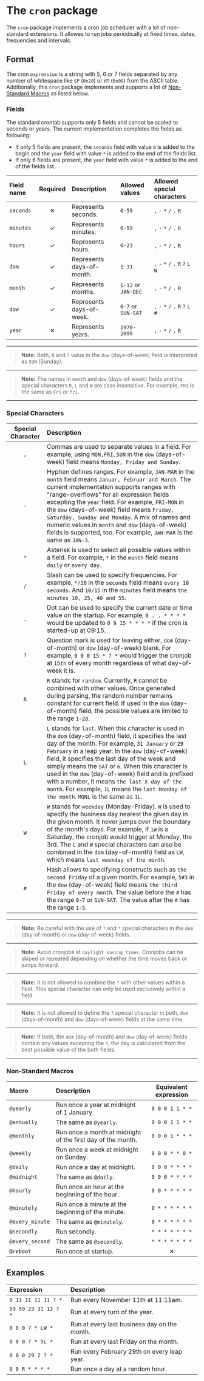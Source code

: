 # The `cron` package

The `cron` package implements a cron job scheduler with a lot of non-standard extensions.
It allowes to run jobs periodically at fixed times, dates, frequencies and intervals.

## Format

The cron `expression` is a string with 5, 6 or 7 fields separated by any number of
whitespace like `SP` (`0x20`) or `HT` (`0x09`) from the ASCII table. Additionally,
this `cron` package implements and supports a lot of [Non-Standard Macros](#non-standard-macros)
as listed below.

### Fields

The standard crontab supports only 5 fields and cannot be scaled to seconds or years.
The current implementation completes the fields as following:

* If only 5 fields are present, the `seconds` field with value `0` is added to the
  begin and the `year` field with value `*` is added to the end of the fields list.
* If only 6 fields are present, the `year` field with value `*` is added to the
  end of the fields list.

| Field name | Required | Description               | Allowed values      | Allowed special characters          |
| :--------- | :------: | :------------------------ | :------------------ | :---------------------------------- |
| `seconds`  | &#10005; | Represents seconds.       | `0-59`              | `,` `-` `*` `/` `.` `R`             |
| `minutes`  | &#10003; | Represents minutes.       | `0-59`              | `,` `-` `*` `/` `.` `R`             |
| `hours`    | &#10003; | Represents hours.         | `0-23`              | `,` `-` `*` `/` `.` `R`             |
| `dom`      | &#10003; | Represents days-of-month. | `1-31`              | `,` `-` `*` `/` `.` `R` `?` `L` `W` |
| `month`    | &#10003; | Represents months.        | `1-12` or `JAN-DEC` | `,` `-` `*` `/` `.` `R`             |
| `dow`      | &#10003; | Represents days-of-week.  | `0-7` or `SUN-SAT`  | `,` `-` `*` `/` `.` `R` `?` `L` `#` |
| `year`     | &#10005; | Represents years.         | `1970-2099`         | `,` `-` `*` `/` `.` `R`             |

---

> **Note:** Both, `0` and `7` value in the `dow` (days-of-week) field is interpreted
 as `SUN` (Sunday).

---

> **Note:** The names in `month` and `dow` (days-of-week) fields and the special
 characters `R`, `L` and `W` are case insensitive. For example, `FRI` is the same
 as `Fri` or `fri`.

---

### Special Characters

| Special Character | Description |
| :---------------: | :---------- |
| `,`               | Commas are used to separate values in a field. For example, using `MON,FRI,SUN` in the `dow` (days-of-week) field means `Monday, Friday and Sunday`. |
| `-`               | Hyphen defines ranges. For example, `JAN-MAR` in the `month` field means `Januar, Februar and March`. The current implementation supports ranges with "range-overflows" for all expression fields excepting the `year` field. For example, `FRI-MON` in the `dow` (days-of-week) field means `Friday, Saturday, Sunday and Monday`. A mix of names and numeric values in `month` and `dow` (days-of-week) fields is supported, too. For example, `JAN-MAR` is the same as `JAN-3`. |
| `*`               | Asterisk is used to select all possible values within a field. For example, `*` in the `month` field means `daily` or `every day`. |
| `/`               | Slash can be used to specify frequencies. For example, `*/10` in the `seconds` field means `every 10 seconds`. And `10/15` in the `minutes` field means `the minutes 10, 25, 40 and 55`. |
| `.`               | Dot can be used to specify the current date or time value on the startup. For example, `0 . . * * * *` would be updated to `0 9 15 * * * *` if the cron is started-up at 09:15. |
| `?`               | Question mark is used for leaving either, `dom` (day-of-month) or `dow` (day-of-week) blank. For example, `0 0 0 15 * ? *` would trigger the cronjob at `15th` of every month regardless of what day-of-week it is. |
| `R`               | `R` stands for `random`. Currently, `R` cannot be combined with other values. Once generated during parsing, the random number remains constant for current field. If used in the `dom` (day-of-month) field, the possible values are limited to the range `1-28`. |
| `L`               | `L` stands for `last`. When this character is used in the `dom` (day-of-month) field, it specifies the last day of the month. For example, `31 January` or `29 February` in a leap year. In the `dow` (day-of-week) field, it specifies the last day of the week and simply means the `SAT` or `6`. When this character is used in the `dow` (day-of-week) field and is prefixed with a number, it means `the last X day of the month`. For example, `1L` means the `last Monday of the month`. `MONL` is the same as `1L`. |
| `W`               | `W` stands for `weekday` (Monday-Friday). `W` is used to specify the business day nearest the given day in the given month. It never jumps over the boundary of the month's days. For example, if `1W` is a Saturday, the cronjob would trigger at Monday, the 3rd. The `L` and `W` special characters can also be combined in the `dom` (day-of-month) field as `LW`, which means `last weekday of the month`. |
| `#`               | Hash allows to specifying constructs such as `the second Friday` of a given month. For example, `5#3` in the `dow` (day-of-week) field means `the third Friday of every month`. The value before the `#` has the range `0-7` or `SUN-SAT`. The value after the `#` has the range `1-5`. |

---

> **Note:** Be careful with the use of `?` and `*` special characters in the `dom`
 (day-of-month) or `dow` (day-of-week) fields.

---

> **Note:** Avoid cronjobs at `daylight saving times`. Cronjobs can be skiped or
 repeated depending on whether the time moves back or jumps forward.

---

> **Note:** It is not allowed to combine the `?` with other values within a field.
 This special character can only be used exclusively within a field.

---

> **Note:** It is not allowed to define the `?` special character in both, `dom`
 (days-of-month) and `dow` (days-of-week) fields at the same time.

---

> **Note:** If both, the `dom` (day-of-month) and `dow` (day-of-week) fields contain
 any values excepting the `?`, the day is calculated from the best possible value
 of the both fields.

---

### Non-Standard Macros

| Macro           | Description                                                 | Equivalent expression |
| :-------------- | :---------------------------------------------------------- | :-------------------: |
| `@yearly`       | Run once a year at midnight of 1 January.                   | `0 0 0 1 1 * *`       |
| `@annually`     | The same as `@yearly`.                                      | `0 0 0 1 1 * *`       |
| `@monthly`      | Run once a month at midnight of the first day of the month. | `0 0 0 1 * * *`       |
| `@weekly`       | Run once a week at midnight on Sunday.                      | `0 0 0 * * 0 *`       |
| `@daily`        | Run once a day at midnight.                                 | `0 0 0 * * * *`       |
| `@midnight`     | The same as `@daily`.                                       | `0 0 0 * * * *`       |
| `@hourly`       | Run once an hour at the beginning of the hour.              | `0 0 * * * * *`       |
| `@minutely`     | Run once a minute at the beginning of the minute.           | `0 * * * * * *`       |
| `@every_minute` | The same as `@minutely`.                                    | `0 * * * * * *`       |
| `@secondly`     | Run secondly.                                               | `* * * * * * *`       |
| `@every_second` | The same as `@secondly`.                                    | `* * * * * * *`       |
| `@reboot`       | Run once at startup.                                        | &#10005;              |

## Examples

| Expression           | Description                                  |
| :------------------- | :------------------------------------------- |
| `0 11 11 11 11 ? *`  | Run every November 11th at 11:11am.          |
| `59 59 23 31 12 ? *` | Run at every turn of the year.               |
| `0 0 0 ? * LW *`     | Run at every last business day on the month. |
| `0 0 0 ? * 5L *`     | Run at every last Friday on the month.       |
| `0 0 0 29 2 ? *`     | Run every February 29th on every leap year.  |
| `0 0 R * * * *`      | Run once a day at a random hour.             |
